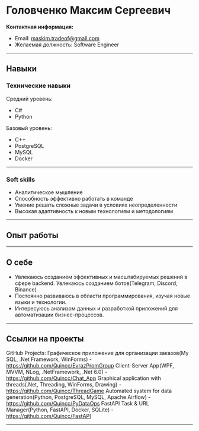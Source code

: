 # Головченко Максим Сергеевич

**Контактная информация:**  
- Email: maskim.tradeof@gmail.com  
- Желаемая должность: Software Engineer  

---

## Навыки

### Технические навыки

Средний уровень:
- C#
- Python

Базовый уровень:
- С++
- PostgreSQL
- MySQL
- Docker

---

### Soft skills
- Аналитическое мышление
- Способность эффективно работать в команде
- Умение решать сложные задачи в условиях неопределенности
- Высокая адаптивность к новым технологиям и методологиям

---

## Опыт работы


---

## О себе

- Увлекаюсь созданием эффективных и масштабируемых решений в сфере backend. Увлекаюсь созданием ботов(Telegram, Discord, Binance)
- Постоянно развиваюсь в области программирования, изучая новые языки и технологии.
- Интересуюсь анализом данных и разработкой приложений для автоматизации бизнес-процессов.

---

## Ссылки на проекты

GitHub Projects: 
Графическое приложение для организации заказов(My SQL, .Net Framework, WinForms) - https://github.com/Quincc/EvrazPromGroup
Client-Server App(WPF, MVVM, NLog, .NetFramework, .Net 6.0) - https://github.com/Quincc/Chat_App
Graphical application with threads(.Net, Threading, WinForms, Drawing) - https://github.com/Quincc/ThreadGame
Automated system for data generation(Python, PostgreSQL, MySQL, Apache Airflow) - https://github.com/Quincc/PyDataOps
FastAPI Task & URL Manager(Python, FastAPI, Docker, SQLite) - https://github.com/Quincc/FastAPI

---
